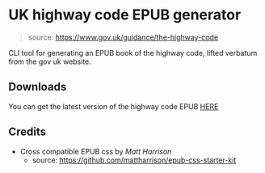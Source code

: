 # UK highway code EPUB generator
> source: https://www.gov.uk/guidance/the-highway-code

CLI tool for generating an EPUB book of the highway code, lifted verbatum from the gov uk website.

## Downloads

You can get the latest version of the highway code EPUB [HERE](downloads/highwaycode.epub)


## Credits 


- Cross compatible EPUB css by *Matt Harrison*
    + source: https://github.com/mattharrison/epub-css-starter-kit
